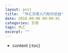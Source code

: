 ```yaml
---
layout: post
title:  "外汇交易入门知识总结"
date: 2018-00-00 00:00:01
categories: 交易
tags: 外汇
excerpt: ""
---
```


* content
{:toc}









































